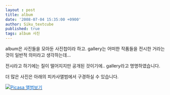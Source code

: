 ```yaml
---
layout : post
title: album
date: '2008-07-04 15:35:00 +0900'
author: Siku_textcube
published: true
tags: album 사진
---
```

album은 사진들을 모아둔 사진첩이라 하고. gallery는 어떠한 작품들을 전시한 거라는 것이 일반적 의미라고 생각하는데...

전시라고 하기에는 질이 떨어지지만 공개된 것이기에.. gallery라고 명명하였습니다.

더 많은 사진은 아래의 피카사앨범에서 구경하실 수 있습니다.

<a href="http://picasaweb.google.co.kr/J.Siku.Cho"><img src="https://lh3.ggpht.com/J.Siku.Cho/Rf6TVAB8T8I/AAAAAAAADtc/gpHQmmeurtk/s288/DSC00040.JPG" /><u><span style="color: #0066cc;">Picasa 앨범보기</span></u></a>

